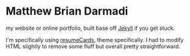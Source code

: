 # Matthew Brian Darmadi
my website or online portfolio, built base off [Jekyll](http://jekyllrb.com/) if you get stuck.

I'm specifically using [resumeCards](http://github.com/ellekasai/resumecards), theme specifically. I had to modify HTML slightly to remove some fluff but overall pretty straightforward.


